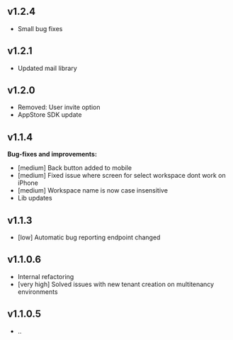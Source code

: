 ## v1.2.4
- Small bug fixes

## v1.2.1
- Updated mail library

## v1.2.0
- Removed: User invite option 
- AppStore SDK update

## v1.1.4

**Bug-fixes and improvements:**

- [medium] Back button added to mobile
- [medium] Fixed issue where screen for select workspace dont work on iPhone 
- [medium] Workspace name is now case insensitive
- Lib updates

## v1.1.3

- [low] Automatic bug reporting endpoint changed

## v1.1.0.6

- Internal refactoring
- [very high] Solved issues with new tenant creation on multitenancy environments 

## v1.1.0.5

- ..
